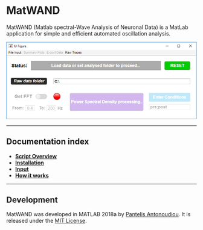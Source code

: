 # MatWAND
 MatWAND (Matlab spectral-Wave Analysis of Neuronal Data) is a MatLab application for simple and efficient automated oscillation analysis.
  
 ![Banner](/Images/Interface.PNG)
 
 ---
 ## Documentation index
- **[Script Overview](/Docs/Scirpt_Overview.md)**
- **[Installation](/Docs/Install.md)**
- **[Input](/Docs/Inputs.md)**
- **[How it works](/Docs/Step-by-Step.md)**

 ---
 
## Development
MatWAND was developed in MATLAB 2018a by [Pantelis Antonoudiou](https://github.com/pantelisantonoudiou).
It is released under the [MIT License](/LICENSE).
